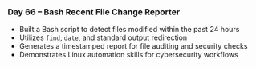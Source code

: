 ### Day 66 – Bash Recent File Change Reporter

- Built a Bash script to detect files modified within the past 24 hours
- Utilizes `find`, `date`, and standard output redirection
- Generates a timestamped report for file auditing and security checks
- Demonstrates Linux automation skills for cybersecurity workflows
